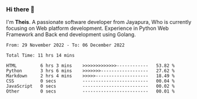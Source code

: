 ### Hi there 👋

I'm <b>Theis</b>. A passionate software developer from Jayapura, Who is currently focusing on Web platform development. Experience in Python Web Framework and Back end development using Golang.

 
 <!--START_SECTION:waka-->

```text
From: 29 November 2022 - To: 06 December 2022

Total Time: 11 hrs 14 mins

HTML         6 hrs 3 mins    >>>>>>>>>>>>>------------   53.82 %
Python       3 hrs 6 mins    >>>>>>>------------------   27.62 %
Markdown     2 hrs 4 mins    >>>>>--------------------   18.49 %
CSS          0 secs          -------------------------   00.04 %
JavaScript   0 secs          -------------------------   00.02 %
Other        0 secs          -------------------------   00.01 %
```

<!--END_SECTION:waka-->
